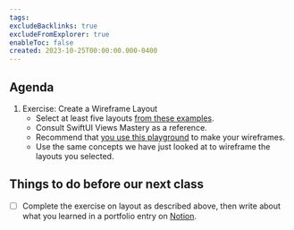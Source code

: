 ```yaml
---
tags:
excludeBacklinks: true
excludeFromExplorer: true
enableToc: false
created: 2023-10-25T00:00:00.000-0400
---
```

## Agenda
1. Exercise: Create a Wireframe Layout
	- Select at least five layouts [from these examples](https://russellgordon.ca/lcs/2023-24/ics3u/wireframes.pdf).
	- Consult SwiftUI Views Mastery as a reference.
	- Recommend that [you use this playground](https://russellgordon.ca/lcs/2023-24/ics3u/Blueprints.playground.zip) to make your wireframes.
	- Use the same concepts we have just looked at to wireframe the layouts you selected.
## Things to do before our next class
- [ ] Complete the exercise on layout as described above, then write about what you learned in a portfolio entry on [Notion](https://notion.so).